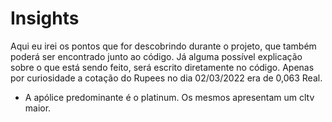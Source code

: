 # Insights

Aqui eu irei os pontos que for descobrindo durante o projeto, que também poderá ser encontrado junto ao código. Já alguma possível explicação sobre o que está sendo feito, será escrito diretamente no código.
Apenas por curiosidade a cotação do Rupees no dia 02/03/2022 era de 0,063 Real. 

 * A apólice predominante é o platinum. Os mesmos apresentam um cltv maior.